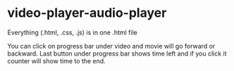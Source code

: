 # video-player-audio-player

Everything (.html, .css, .js) is in one .html file

You can click on progress bar under video and movie will go forward or backward.
Last button under progress bar shows time left and if you click it counter will show time to the end.
